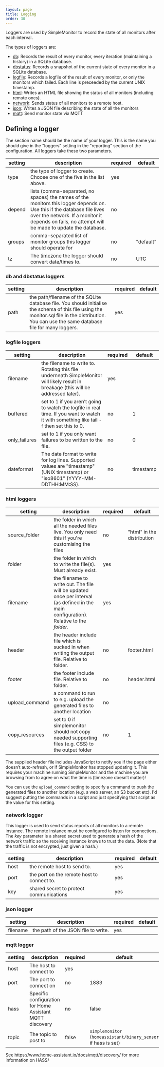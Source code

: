```yaml
---
layout: page
title: Logging
order: 30
---
```


Loggers are used by SimpleMonitor to record the state of all monitors after each interval.

The types of loggers are:

* [db](#db): Records the result of every monitor, every iteration (maintaining a history) in a SQLite database.
* [dbstatus](#dbstatus): Records a snapshot of the current state of every monitor in a SQLite database.
* [logfile](#logfile): Records a logfile of the result of every monitor, or only the monitors which failed. Each line is preceeded by the current UNIX timestamp.
* [html](#html): Writes an HTML file showing the status of all monitors (including remote ones).
* [network](#network): Sends status of all monitors to a remote host.
* [json](#json): Writes a JSON file describing the state of all the monitors
* [mqtt](#mqtt): Send monitor state via MQTT

## Defining a logger

The section name should be the name of your logger. This is the name you should give in the "loggers" setting in the "reporting" section of the configuration. All loggers take these two parameters.

| setting | description | required | default |
|---|---|---|---|
|type|the type of logger to create. Choose one of the five in the list above.|yes| |
|depend|lists (comma-separated, no spaces) the names of the monitors this logger depends on. Use this if the database file lives over the network. If a monitor it depends on fails, no attempt will be made to update the database.| no | |
|groups|comma-separated list of monitor groups this logger should operate for|no|"default"|
|tz|The [timezone](https://en.wikipedia.org/wiki/List_of_tz_database_time_zones) the logger should convert date/times to.|no|UTC|

### <a name="db"></a><a name="dbstatus"></a>db and dbstatus loggers

| setting | description | required | default |
|---|---|---|---|
|path|the path/filename of the SQLite database file. You should initialise the schema of this file using the monitor.sql file in the distribution. You can use the same database file for many loggers.| yes | |

### <a name="logfile"></a>logfile loggers

| setting | description | required | default |
|---|---|---|---|
|filename|the filename to write to. Rotating this file underneath SimpleMonitor will likely result in breakage (this will be addressed later).|yes| |
|buffered|set to 1 if you aren’t going to watch the logfile in real time. If you want to watch it with something like tail -f then set this to 0.|no|1|
|only_failures|set to 1 if you only want failures to be written to the file.|no|0|
|dateformat|The date format to write for log lines. Supported values are "timestamp" (UNIX timestamp) or "iso8601" (YYYY-MM-DDTHH:MM:SS).|no|timestamp|

### <a name="html"></a>html loggers

| setting | description | required | default |
|---|---|---|---|
|source_folder|the folder in which all the needed files live. You only need this if you're customising the files|no|"html" in the distribution|
|folder|the folder in which to write the file(s). Must already exist.|yes| |
|filename|the filename to write out. The file will be updated once per interval (as defined in the main configuration). Relative to the *folder*.|yes| |
|header|the header include file which is sucked in when writing the output file. Relative to folder.|no|footer.html|
|footer|the footer include file. Relative to folder.|no|header.html|
|upload_command|a command to run to e.g. upload the generated files to another location|no| |
|copy_resources|set to 0 if simplemonitor should not copy needed supporting files (e.g. CSS) to the output folder|no|1|

The supplied header file includes JavaScript to notify you if the page either doesn’t auto-refresh, or if SimpleMonitor has stopped updating it. This requires your machine running SimpleMonitor and the machine you are browsing from to agree on what the time is (timezone doesn’t matter)!

You can use the `upload_command` setting to specify a command to push the generated files to another location (e.g. a web server, an S3 bucket etc). I'd suggest putting the commands in a script and just specifying that script as the value for this setting.

### <a name="network"></a>network logger

This logger is used to send status reports of all monitors to a remote instance. The remote instance must be configured to listen for connections. The *key* parameter is a shared secret used to generate a hash of the network traffic so the receiving instance knows to trust the data. (Note that the traffic is not encrypted, just given a hash.)

| setting | description | required | default |
|---|---|---|---|
|host|the remote host to send to.|yes| |
|port|the port on the remote host to connect to.|yes| |
|key|shared secret to protect communications|yes| |

### <a name="json"></a>json logger

| setting | description | required | default |
|---|---|---|---|
|filename|the path of the JSON file to write.|yes| |

### <a name="mqtt"></a>mqtt logger

| setting | description | required | default |
|---|---|---|---|
|host|The host to connect to|yes| |
|port|The port to connect on|no|1883|
|hass|Specific configuration for Home Assistant MQTT discovery|no|false|
|topic|The topic to post to|false|`simplemonitor` (`homeassistant/binary_sensor` if hass is set)|

See <https://www.home-assistant.io/docs/mqtt/discovery/> for more information on HASS/
